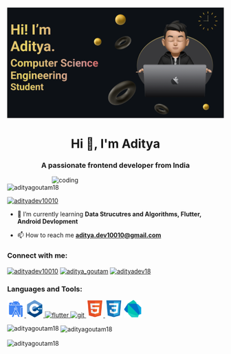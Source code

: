 ![logo](https://github.com/AdityaGoutam18/AdityaGoutam18/blob/main/Make%20your%20README.png)

<h1 align="center">Hi 👋, I'm Aditya</h1>
<h3 align="center">A passionate frontend developer from India</h3>

<img align="right" alt="coding" width="400" src="https://user-images.githubusercontent.com/69011963/137184767-79a13ec7-1bb3-4341-a6da-3a149c9c159a.gif">

<p align="left"> <img src="https://komarev.com/ghpvc/?username=adityagoutam18&label=Profile%20views&color=0e75b6&style=flat" alt="adityagoutam18" /> </p>

<p align="left"> <a href="https://twitter.com/adityadev10010" target="blank"><img src="https://img.shields.io/twitter/follow/adityadev10010?logo=twitter&style=for-the-badge" alt="adityadev10010" /></a> </p>

- 🌱 I’m currently learning **Data Strucutres and Algorithms, Flutter, Android Devlopment**

- 📫 How to reach me **aditya.dev10010@gmail.com**

<h3 align="left">Connect with me:</h3>
<p align="left">
<a href="https://twitter.com/adityadev10010" target="blank"><img align="center" src="https://raw.githubusercontent.com/rahuldkjain/github-profile-readme-generator/master/src/images/icons/Social/twitter.svg" alt="adityadev10010" height="30" width="40" /></a>
<a href="https://www.codechef.com/users/aditya_goutam" target="blank"><img align="center" src="https://cdn.jsdelivr.net/npm/simple-icons@3.1.0/icons/codechef.svg" alt="aditya_goutam" height="30" width="40" /></a>
<a href="https://www.leetcode.com/adityadev18" target="blank"><img align="center" src="https://raw.githubusercontent.com/rahuldkjain/github-profile-readme-generator/master/src/images/icons/Social/leet-code.svg" alt="adityadev18" height="30" width="40" /></a> 
</p>

<h3 align="left">Languages and Tools:</h3>
<p align="left"> <a href="https://developer.android.com/" target="_blank" rel="noreferrer"> <img src="https://raw.githubusercontent.com/devicons/devicon/master/icons/androidstudio/androidstudio-plain.svg" alt="androidstudio" width="40" height="40"/> </a> <a href="https://www.w3schools.com/cpp/" target="_blank" rel="noreferrer"> <img src="https://raw.githubusercontent.com/devicons/devicon/master/icons/cplusplus/cplusplus-original.svg" alt="cplusplus" width="40" height="40"/> </a> <a href="https://flutter.dev" target="_blank" rel="noreferrer"> <img src="https://www.vectorlogo.zone/logos/flutterio/flutterio-icon.svg" alt="flutter" width="40" height="40"/> </a> <a href="https://git-scm.com/" target="_blank" rel="noreferrer"> <img src="https://www.vectorlogo.zone/logos/git-scm/git-scm-icon.svg" alt="git" width="40" height="40"/> </a> <a href="https://www.w3schools.com/html/"
target="_blank" rel="noreferrer"> <img src="https://raw.githubusercontent.com/devicons/devicon/master/icons/html5/html5-original.svg" alt="html5" width="40" height="40"/>
</a> <a href="https://www.w3schools.com/css/" target="_blank" rel="noreferrer"> <img src="https://raw.githubusercontent.com/devicons/devicon/master/icons/css3/css3-original.svg" alt="css3" width="40" height="40"/></a> <a href="https://dart.dev/guides" target="_blank" rel="noreferrer"> <img src="https://raw.githubusercontent.com/devicons/devicon/master/icons/dart/dart-original.svg" alt="dart" width="40" height="40"/></a> 
</p>



<p><img align="left" src="https://github-readme-stats.vercel.app/api/top-langs?username=adityagoutam18&show_icons=true&locale=en&layout=compact" alt="adityagoutam18" /></p>

<p>&nbsp;<img align="center" src="https://github-readme-stats.vercel.app/api?username=adityagoutam18&show_icons=true&locale=en" alt="adityagoutam18" /></p>

<p><img align="center" src="https://github-readme-streak-stats.herokuapp.com/?user=adityagoutam18&" alt="adityagoutam18" /></p>
